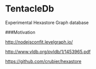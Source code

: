 # TentacleDb
Experimental Hexastore Graph database

###Motivation

http://nodejsconfit.levelgraph.io/

http://www.vldb.org/pvldb/1/1453965.pdf

https://github.com/crubier/hexastore
